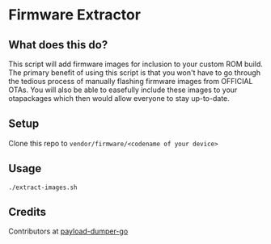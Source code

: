 # Firmware Extractor

## What does this do?
This script will add firmware images for inclusion to your custom ROM build. The primary benefit of using this script is that you won't have to go through the tedious process of manually flashing firmware images from OFFICIAL OTAs. You will also be able to easefully include these images to your otapackages which then would allow everyone to stay up-to-date. 

## Setup
Clone this repo to `vendor/firmware/<codename of your device>`

## Usage
`./extract-images.sh` 

## Credits
Contributors at [payload-dumper-go](https://github.com/ssut/payload-dumper-go)